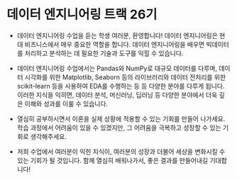 # 데이터 엔지니어링 트랙 26기

* 데이터 엔지니어링 수업을 듣는 학생 여러분, 환영합니다! 데이터 엔지니어링은 현대 비즈니스에서 매우 중요한 역할을 합니다. 데이터 엔지니어링을 배우면 빅데이터를 처리하고 분석하는 데 필요한 기술과 도구를 익힐 수 있습니다.

* 데이터 엔지니어링 수업에서는 Pandas와 NumPy로 대규모 데이터를 다루며, 데이터 시각화를 위한 Matplotlib, Seaborn 등의 라이브러리와 데이터 전처리를 위한 scikit-learn 등을 사용하여 EDA를 수행하는 등 등 다양한 분야를 다루게 됩니다. 이러한 지식을 익히면, 데이터 분석, 머신러닝, 딥러닝 등 다양한 분야에서 더욱 깊은 이해와 성과를 이룰 수 있습니다.

* 열심히 공부하시면서 이론을 실제 상황에 적용할 수 있는 기회를 만들어 나가세요. 학습 과정에서 어려움이 있을 수 있겠지만, 그 어려움을 극복하고 성장할 수 있는 기회로 생각해주세요.

* 저희 수업에서 여러분이 익힌 지식이, 여러분의 성장과 더불어 세상을 변화시킬 수 있는 기회가 될 것입니다. 함께 열심히 배워나가서, 좋은 결과를 만들어내길 기대합니다!

